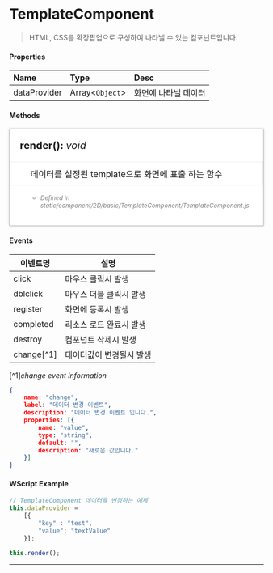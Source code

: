 # TemplateComponent
> HTML, CSS를 확장팝업으로 구성하여 나타낼 수 있는 컴포넌트입니다.

#### Properties
| Name       | Type    | Desc                                                |
| :--------- | :------ | :-------------------------------------------------- |
| dataProvider | Array<`Object`>  | 화면에 나타낼 데이터                              |

#### Methods

<style>
    .method_container {padding:20px; background-color:#fff; box-shadow:0 0 4px rgba(0, 0, 0, 0.25); border:1px solid rgba(0, 0, 0, 0.25);}
    .method_container ul {font-size:12px;}
    .method_access {border-radius:2px; margin-right:5px; background-color:#999999;padding:1px 1px 1px 4px;font-size:11px !important;font-weight:normal;}
    .method_title {font-size:20px;font-weight:bold;margin-bottom:20px;}
    .source_description {font-style:italic; font-size:13px; color:#808080; }
    .source_description p { margin: 0}
    .source_description ul { margin: 0}
    .parameters_title { font-size:15px; font-weight:bold; margin-top:20px;}
    .parameters li { font-weight:bold; }
    .data_type { font-style:italic; font-weight:normal; }
</style>
<div class="method_container">
    <a name="addeventlistener" class="tsd-anchor"></a>
    <div class="method_title">
        <!-- <span class="method_access">
            Public
        </span> -->
        render(): <span class="data_type">void</span>
    </div>
    <ul style="list-style:none;margin-left:-20px;margin-right:-20px;border:1px solid #eee;padding:10px 10px 10px 40px;font-size:17px;">
        <li>데이터를 설정된 template으로 화면에 표출 하는 함수</li>
    </ul>
    <ul style="list-style:none;">
        <li>
        <aside class="source_description">
            <ul>
                <li>Defined in static/component/2D/basic/TemplateComponent/TemplateComponent.js</li>
            </ul>
        </aside>
        </li>
    </ul>
</div>

#### Events
|이벤트명|설명|
|---|---|
|click|마우스 클릭시 발생|
|dblclick|마우스 더블 클릭시 발생|
|register|화면에 등록시 발생|
|completed|리소스 로드 완료시 발생|
|destroy|컴포넌트 삭제시 발생|
|change[^1]|데이터값이 변경될시 발생|

[^1]*change event information*
```json
{
    name: "change",
    label: "데이터 변경 이벤트",
    description: "데이터 변경 이벤트 입니다.",
    properties: [{
        name: "value",
        type: "string",
        default: "",
        description: "새로운 값입니다."
    }]
}
```
#### WScript Example
```js
// TemplateComponent 데이터를 변경하는 예제
this.dataProvider = 
    [{
        "key" : "test",
        "value": "textValue"
    }];

this.render();

```

---